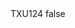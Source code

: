 <?xml version="1.0" encoding="UTF-8"?>
<CustomMetadata xmlns="http://soap.sforce.com/2006/04/metadata">
    <label>TXU124</label>
    <protected>false</protected>
</CustomMetadata>
